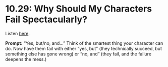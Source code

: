 # 10.29: Why Should My Characters Fail Spectacularly? 

Listen [here](http://www.writingexcuses.com/2015/07/19/writing-excuses-10-29-why-should-my-characters-fail-spectacularly/). 

**Prompt:** “Yes, but/no, and…” Think of the smartest thing your character can do. Now have them fail with either “yes, but” (they technically succeed, but something else has gone wrong) or “no, and” (they fail, and the failure deepens the mess.)
